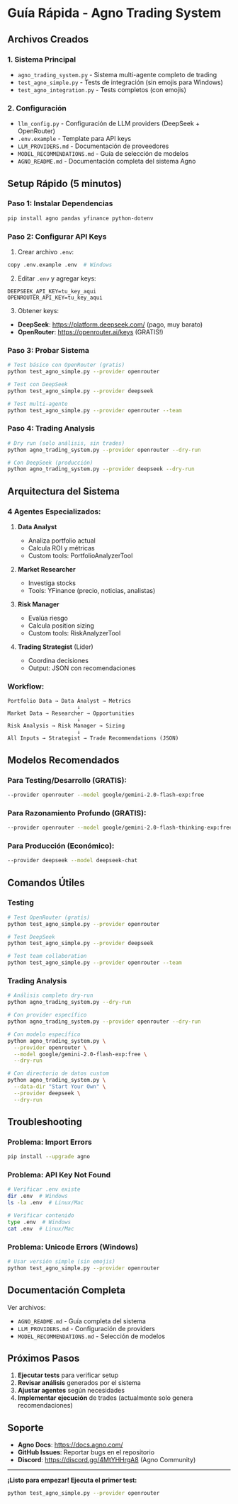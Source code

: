 # Guía Rápida - Agno Trading System

## Archivos Creados

### 1. Sistema Principal
- `agno_trading_system.py` - Sistema multi-agente completo de trading
- `test_agno_simple.py` - Tests de integración (sin emojis para Windows)
- `test_agno_integration.py` - Tests completos (con emojis)

### 2. Configuración
- `llm_config.py` - Configuración de LLM providers (DeepSeek + OpenRouter)
- `.env.example` - Template para API keys
- `LLM_PROVIDERS.md` - Documentación de proveedores
- `MODEL_RECOMMENDATIONS.md` - Guía de selección de modelos
- `AGNO_README.md` - Documentación completa del sistema Agno

## Setup Rápido (5 minutos)

### Paso 1: Instalar Dependencias
```bash
pip install agno pandas yfinance python-dotenv
```

### Paso 2: Configurar API Keys

1. Crear archivo `.env`:
```bash
copy .env.example .env  # Windows
```

2. Editar `.env` y agregar keys:
```env
DEEPSEEK_API_KEY=tu_key_aqui
OPENROUTER_API_KEY=tu_key_aqui
```

3. Obtener keys:
- **DeepSeek**: https://platform.deepseek.com/ (pago, muy barato)
- **OpenRouter**: https://openrouter.ai/keys (GRATIS!)

### Paso 3: Probar Sistema

```bash
# Test básico con OpenRouter (gratis)
python test_agno_simple.py --provider openrouter

# Test con DeepSeek
python test_agno_simple.py --provider deepseek

# Test multi-agente
python test_agno_simple.py --provider openrouter --team
```

### Paso 4: Trading Analysis

```bash
# Dry run (solo análisis, sin trades)
python agno_trading_system.py --provider openrouter --dry-run

# Con DeepSeek (producción)
python agno_trading_system.py --provider deepseek --dry-run
```

## Arquitectura del Sistema

### 4 Agentes Especializados:

1. **Data Analyst**
   - Analiza portfolio actual
   - Calcula ROI y métricas
   - Custom tools: PortfolioAnalyzerTool

2. **Market Researcher**
   - Investiga stocks
   - Tools: YFinance (precio, noticias, analistas)

3. **Risk Manager**
   - Evalúa riesgo
   - Calcula position sizing
   - Custom tools: RiskAnalyzerTool

4. **Trading Strategist** (Líder)
   - Coordina decisiones
   - Output: JSON con recomendaciones

### Workflow:

```
Portfolio Data → Data Analyst → Metrics
                      ↓
Market Data → Researcher → Opportunities
                      ↓
Risk Analysis → Risk Manager → Sizing
                      ↓
All Inputs → Strategist → Trade Recommendations (JSON)
```

## Modelos Recomendados

### Para Testing/Desarrollo (GRATIS):
```bash
--provider openrouter --model google/gemini-2.0-flash-exp:free
```

### Para Razonamiento Profundo (GRATIS):
```bash
--provider openrouter --model google/gemini-2.0-flash-thinking-exp:free
```

### Para Producción (Económico):
```bash
--provider deepseek --model deepseek-chat
```

## Comandos Útiles

### Testing
```bash
# Test OpenRouter (gratis)
python test_agno_simple.py --provider openrouter

# Test DeepSeek
python test_agno_simple.py --provider deepseek

# Test team collaboration
python test_agno_simple.py --provider openrouter --team
```

### Trading Analysis
```bash
# Análisis completo dry-run
python agno_trading_system.py --dry-run

# Con provider específico
python agno_trading_system.py --provider openrouter --dry-run

# Con modelo específico
python agno_trading_system.py \
  --provider openrouter \
  --model google/gemini-2.0-flash-exp:free \
  --dry-run

# Con directorio de datos custom
python agno_trading_system.py \
  --data-dir "Start Your Own" \
  --provider deepseek \
  --dry-run
```

## Troubleshooting

### Problema: Import Errors
```bash
pip install --upgrade agno
```

### Problema: API Key Not Found
```bash
# Verificar .env existe
dir .env  # Windows
ls -la .env  # Linux/Mac

# Verificar contenido
type .env  # Windows
cat .env  # Linux/Mac
```

### Problema: Unicode Errors (Windows)
```bash
# Usar versión simple (sin emojis)
python test_agno_simple.py --provider openrouter
```

## Documentación Completa

Ver archivos:
- `AGNO_README.md` - Guía completa del sistema
- `LLM_PROVIDERS.md` - Configuración de providers
- `MODEL_RECOMMENDATIONS.md` - Selección de modelos

## Próximos Pasos

1. **Ejecutar tests** para verificar setup
2. **Revisar análisis** generados por el sistema
3. **Ajustar agentes** según necesidades
4. **Implementar ejecución** de trades (actualmente solo genera recomendaciones)

## Soporte

- **Agno Docs**: https://docs.agno.com/
- **GitHub Issues**: Reportar bugs en el repositorio
- **Discord**: https://discord.gg/4MtYHHrgA8 (Agno Community)

---

**¡Listo para empezar! Ejecuta el primer test:**
```bash
python test_agno_simple.py --provider openrouter
```
